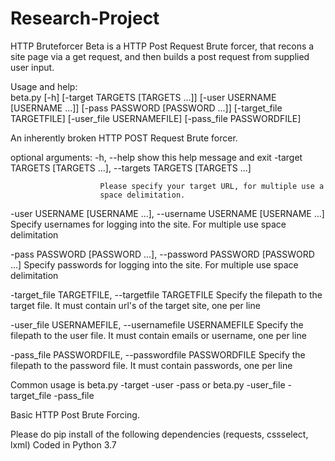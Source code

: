 # Research-Project
HTTP Bruteforcer
Beta is a HTTP Post Request Brute forcer, that recons a site page via a get request, and then builds a post request from supplied user input.



Usage and help:  
  beta.py [-h] [-target TARGETS [TARGETS ...]]
               [-user USERNAME [USERNAME ...]] [-pass PASSWORD [PASSWORD ...]]
               [-target_file TARGETFILE] [-user_file USERNAMEFILE]
               [-pass_file PASSWORDFILE]



An inherently broken HTTP POST Request Brute forcer.



optional arguments:
  -h, --help            show this help message and exit
  -target TARGETS [TARGETS ...], --targets TARGETS [TARGETS ...]
  
  
                        Please specify your target URL, for multiple use a
                        space delimitation.
                        
                        
  -user USERNAME [USERNAME ...], --username USERNAME [USERNAME ...]
                        Specify usernames for logging into the site. For
                        multiple use space delimitation
                        
                        
  -pass PASSWORD [PASSWORD ...], --password PASSWORD [PASSWORD ...]
                        Specify passwords for logging into the site. For
                        multiple use space delimitation
                        
                        
  -target_file TARGETFILE, --targetfile TARGETFILE
                        Specify the filepath to the target file. It must
                        contain url's of the target site, one per line
                        
                        
  -user_file USERNAMEFILE, --usernamefile USERNAMEFILE
                        Specify the filepath to the user file. It must contain
                        emails or username, one per line
                        
                        
  -pass_file PASSWORDFILE, --passwordfile PASSWORDFILE
                        Specify the filepath to the password file. It must
                        contain passwords, one per line

Common usage is beta.py -target -user -pass or beta.py -user_file -target_file
-pass_file

Basic HTTP Post Brute Forcing.


Please do pip install of the following dependencies (requests, cssselect, lxml) Coded in Python 3.7
